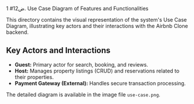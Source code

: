 ض12# 1. Use Case Diagram of Features and Functionalities

This directory contains the visual representation of the system's Use Case Diagram, illustrating key actors and their interactions with the Airbnb Clone backend.

## Key Actors and Interactions

* **Guest:** Primary actor for search, booking, and reviews.
* **Host:** Manages property listings (CRUD) and reservations related to their properties.
* **Payment Gateway (External):** Handles secure transaction processing.

The detailed diagram is available in the image file `use-case.png`.
